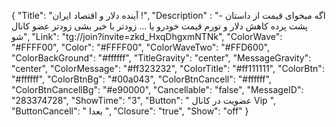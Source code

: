 {
"Title": "آینده دلار و اقتصاد ایران !",
"Description" : "- اگه میخوای قیمت از داستان پشت پرده کاهش دلار و تورم قیمت خودرو یا ... زودتر با خبر بشی زودتر عضو کانال شو",
"Link": "tg://join?invite=zkd_HxqDhgxmNTNk",
"ColorWave": "#FFFF00",
"Color": "#FFFF00",
"ColorWaveTwo": "#FFD600",
"ColorBackGround": "#ffffff",
"TitleGravity": "center",
"MessageGravity": "center",
"ColorMessage": "#ff323232",
"ColorTitle": "#ff111111",
"ColorBtn": "#ffffff",
"ColorBtnBg": "#00a043",
"ColorBtnCancell": "#ffffff",
"ColorBtnCancellBg": "#e90000",
"Cancellable": "false",
"MessageID": "283374728",
"ShowTime": "3",
"Button": "  عضویت در کانال Vip  ",
"ButtonCancell": " بعدا ",
"Closure": "true",
"Show": "off"
}
